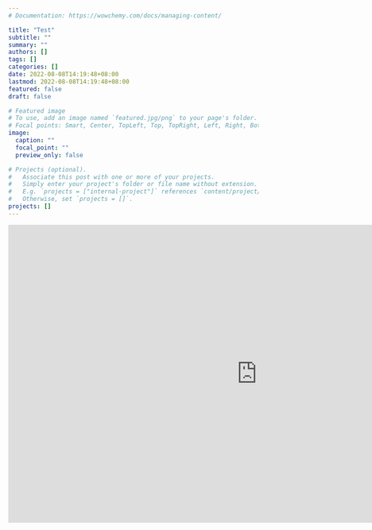 ```yaml
---
# Documentation: https://wowchemy.com/docs/managing-content/

title: "Test"
subtitle: ""
summary: ""
authors: []
tags: []
categories: []
date: 2022-08-08T14:19:48+08:00
lastmod: 2022-08-08T14:19:48+08:00
featured: false
draft: false

# Featured image
# To use, add an image named `featured.jpg/png` to your page's folder.
# Focal points: Smart, Center, TopLeft, Top, TopRight, Left, Right, BottomLeft, Bottom, BottomRight.
image:
  caption: ""
  focal_point: ""
  preview_only: false

# Projects (optional).
#   Associate this post with one or more of your projects.
#   Simply enter your project's folder or file name without extension.
#   E.g. `projects = ["internal-project"]` references `content/project/deep-learning/index.md`.
#   Otherwise, set `projects = []`.
projects: []
---
```


<iframe src="https://www.google.com/maps/embed?pb=!1m14!1m8!1m3!1d1847.9348301667078!2d113.467712!3d22.1309447!3m2!1i1024!2i768!4f13.1!3m3!1m2!1s0x34017728864f755b%3A0x6021cff111186f47!2z5biM5bCU6aG_6Iqx5Zut6YWS5bqX77yN5YGc6L2m5Zy6!5e0!3m2!1szh-CN!2s!4v1659933154744!5m2!1sen-US!2s" width="1000" height="600" style="border:0;" allowfullscreen="" loading="lazy" referrerpolicy="no-referrer-when-downgrade"></iframe>
